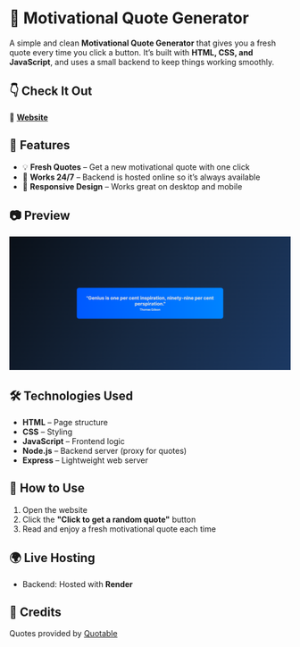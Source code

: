﻿# 💬 Motivational Quote Generator

A simple and clean **Motivational Quote Generator** that gives you a fresh quote every time you click a button. It’s built with **HTML, CSS, and JavaScript**, and uses a small backend to keep things working smoothly.

## 👇 Check It Out
🔗 **[Website](https://quote-generator-server-4x74.onrender.com/)**

## 🚀 Features

* 💡 **Fresh Quotes** – Get a new motivational quote with one click
* 🔄 **Works 24/7** – Backend is hosted online so it’s always available
* 📱 **Responsive Design** – Works great on desktop and mobile

## 📷 Preview

![Preview Image](preview11.png)

## 🛠️ Technologies Used

* **HTML** – Page structure
* **CSS** – Styling
* **JavaScript** – Frontend logic
* **Node.js** – Backend server (proxy for quotes)
* **Express** – Lightweight web server

## 📖 How to Use

1. Open the website
2. Click the **"Click to get a random quote"** button
3. Read and enjoy a fresh motivational quote each time

## 🌍 Live Hosting

* Backend: Hosted with **Render**

## 🙌 Credits

Quotes provided by [Quotable](https://github.com/lukePeavey/quotable)

